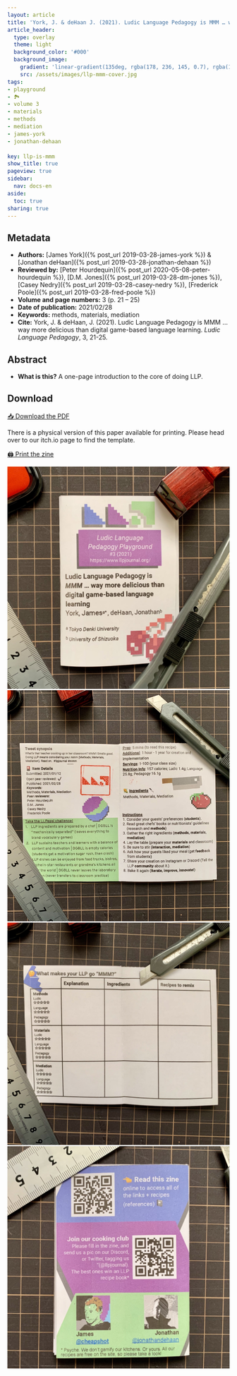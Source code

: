 ```yaml
---
layout: article
title: 'York, J. & deHaan J. (2021). Ludic Language Pedagogy is MMM … way more delicious than digital game-based language learning'
article_header:
  type: overlay
  theme: light
  background_color: '#000'
  background_image:
    gradient: 'linear-gradient(135deg, rgba(178, 236, 145, 0.7), rgba(147, 81, 182, 0.7))'
    src: /assets/images/llp-mmm-cover.jpg
tags:
- playground
- 🏞
- volume 3
- materials
- methods
- mediation
- james-york
- jonathan-dehaan

key: llp-is-mmm
show_title: true
pageview: true
sidebar:
  nav: docs-en
aside:
  toc: true
sharing: true
---
```


<meta name="citation_title" content="Ludic Language Pedagogy is MMM … way more delicious than digital game-based language learning">
<meta name="citation_author" content="York, James">
<meta name="citation_author" content="deHaan, Jonathan">
<meta name="citation_publication_date" content="2021/02/28">
<meta name="citation_journal_title" content="Ludic Language Pedagogy">
<meta name="citation_volume" content="3">
<meta name="citation_firstpage" content="21">
<meta name="citation_lastpage" content="25">
<meta name="citation_pdf_url" content="http://www.llpjournal.org/assets/publication-pdfs/j-york-j-dehaan-llp-is-mmm.pdf">


<!--more-->

## Metadata

- **Authors:** [James York]({% post_url 2019-03-28-james-york %}) & [Jonathan deHaan]({% post_url 2019-03-28-jonathan-dehaan %})
- **Reviewed by:** [Peter Hourdequin]({% post_url 2020-05-08-peter-hourdequin %}), [D.M. Jones]({% post_url 2019-03-28-dm-jones %}), [Casey Nedry]({% post_url 2019-03-28-casey-nedry %}), [Frederick Poole]({% post_url 2019-03-28-fred-poole %})
- **Volume and page numbers:** 3 (p. 21 – 25)
- **Date of publication:** 2021/02/28
- **Keywords:** methods, materials, mediation
- **Cite:** York, J. & deHaan, J. (2021). Ludic Language Pedagogy is MMM … way more delicious than digital game-based language learning. *Ludic Language Pedagogy*, 3, 21-25.

## Abstract

- **What is this?** A one-page introduction to the core of doing LLP.

## Download

<a class="button button--action button--rounded button--lg" href="/assets/publication-pdfs/j-york-j-dehaan-llp-is-mmm.pdf"><i class="fas fa-file-download"></i> 📥 Download the PDF </a>

There is a physical version of this paper available for printing.
Please head over to our itch.io page to find the template.

<a class="button button--action button--rounded button--lg" href="https://llpjournal.itch.io/llp-zine-01"><i class="fas fa-file-download"></i> 🖨 Print the zine </a>


<img class="image image--lg" src="/assets/images/llp-mmm-front.jpg"/>
<img class="image image--lg" src="/assets/images/llp-mmm-cover.jpg"/>
<img class="image image--lg" src="/assets/images/llp-mmm-write.jpg"/>
<img class="image image--lg" src="/assets/images/llp-mmm-back.jpg"/>